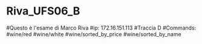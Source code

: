 # Riva_UFS06_B
#Questo è l'esame di Marco Riva
#ip: 172.16.151.113
#Traccia D
#Commands:
#wine/red
#wine/white
#wine/sorted_by_price
#wine/sorted_by_name
